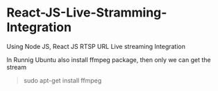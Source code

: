 # React-JS-Live-Stramming-Integration
Using Node JS, React JS RTSP URL Live streaming Integration


In Runnig Ubuntu also install ffmpeg package, then only we can get the stream
>sudo apt-get install ffmpeg
